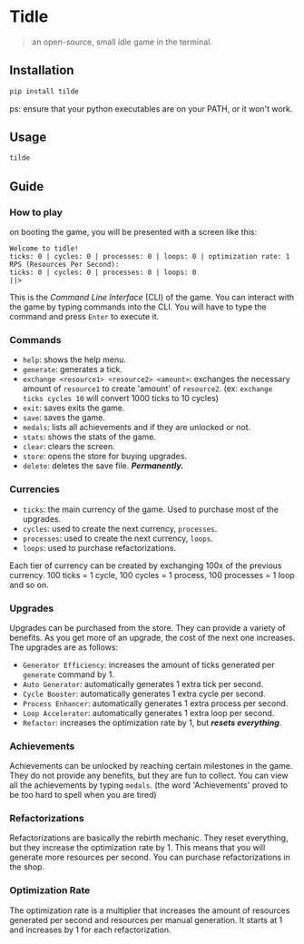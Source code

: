 # Tidle
> an open-source, small idle game in the terminal.

## Installation
```bash
pip install tilde
```
ps: ensure that your python executables are on your PATH, or it won't work.

## Usage
```bash
tilde
```

## Guide
### How to play
on booting the game, you will be presented with a screen like this:
```
Welcome to tidle!
ticks: 0 | cycles: 0 | processes: 0 | loops: 0 | optimization rate: 1
RPS (Resources Per Second):
ticks: 0 | cycles: 0 | processes: 0 | loops: 0
||> 
```

This is the *Command Line Interface* (CLI) of the game. You can interact with the game by typing commands into the CLI. You will have to type the command and press `Enter` to execute it.

### Commands
- `help`: shows the help menu.
- `generate`: generates a tick.
- `exchange <resource1> <resource2> <amount>`: exchanges the necessary amount of `resource1` to create 'amount' of `resource2`. (ex: `exchange ticks cycles 10` will convert 1000 ticks to 10 cycles)
- `exit`: saves exits the game.
- `save`: saves the game.
- `medals`: lists all achievements and if they are unlocked or not.
- `stats`: shows the stats of the game.
- `clear`: clears the screen.
- `store`: opens the store for buying upgrades.
- `delete`: deletes the save file. ***Permanently.***

### Currencies
- `ticks`: the main currency of the game. Used to purchase most of the upgrades.
- `cycles`: used to create the next currency, `processes`.
- `processes`: used to create the next currency, `loops`.
- `loops`: used to purchase refactorizations.

Each tier of currency can be created by exchanging 100x of the previous currency. 100 ticks = 1 cycle, 100 cycles = 1 process, 100 processes = 1 loop and so on.

### Upgrades
Upgrades can be purchased from the store. They can provide a variety of benefits. As you get more of an upgrade, the cost of the next one increases. The upgrades are as follows:
- `Generator Efficiency`: increases the amount of ticks generated per `generate` command by 1.
- `Auto Generator`: automatically generates 1 extra tick per second.
- `Cycle Booster`: automatically generates 1 extra cycle per second.
- `Process Enhancer`: automatically generates 1 extra process per second.
- `Loop Accelerator`: automatically generates 1 extra loop per second.
- `Refactor`: increases the optimization rate by 1, but ***resets everything***.

### Achievements
Achievements can be unlocked by reaching certain milestones in the game. They do not provide any benefits, but they are fun to collect. You can view all the achievements by typing `medals`. (the word 'Achievements' proved to be too hard to spell when you are tired)

### Refactorizations
Refactorizations are basically the rebirth mechanic. They reset everything, but they increase the optimization rate by 1. This means that you will generate more resources per second. You can purchase refactorizations in the shop.

### Optimization Rate
The optimization rate is a multiplier that increases the amount of resources generated per second and resources per manual generation. It starts at 1 and increases by 1 for each refactorization.
